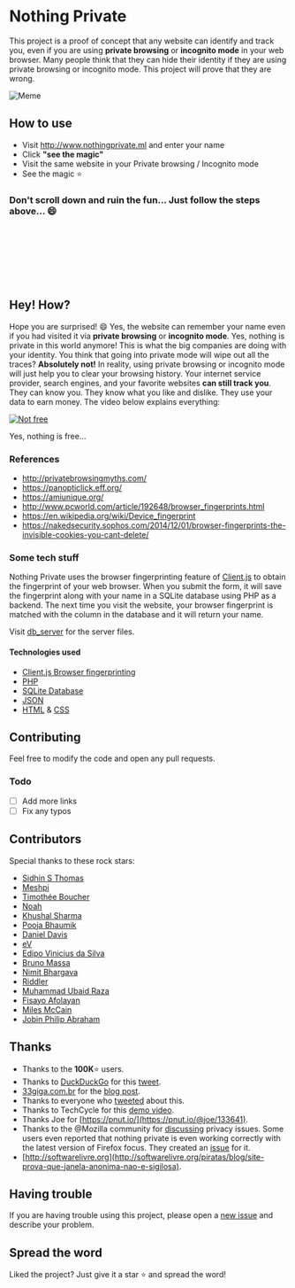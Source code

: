 # Nothing Private

This project is a proof of concept that any website can identify and track you, even if you are using **private browsing** or **incognito mode** in your web browser. Many people think that they can hide their identity if they are using private browsing or incognito mode. This project will prove that they are wrong.

![Meme](https://privatebrowsingmyths.com/images/im-a-flower-dog.jpg)

## How to use

* Visit <http://www.nothingprivate.ml> and enter your name
* Click **"see the magic"**
* Visit the same website in your Private browsing / Incognito mode
* See the magic :star:

### Don't scroll down and ruin the fun... Just follow the steps above... :smile:

<br/><br/><br/><br/><br/><br/>

## Hey! How?

Hope you are surprised! :smile: Yes, the website can remember your name even if you had visited it via **private browsing** or **incognito mode**. Yes, nothing is private in this world anymore! This is what the big companies are doing with your identity. You think that going into private mode will wipe out all the traces? **Absolutely not!** In reality, using private browsing or incognito mode will just help you to clear your browsing history. Your internet service provider, search engines, and your favorite websites **can still track you**. They can know you. They know what you like and dislike. They use your data to earn money. The video below explains everything:

[![Not free](https://img.youtube.com/vi/5pFX2P7JLwA/0.jpg)](https://www.youtube.com/watch?v=5pFX2P7JLwA)

Yes, nothing is free...

### References

* <http://privatebrowsingmyths.com/>
* <https://panopticlick.eff.org/>
* <https://amiunique.org/>
* <http://www.pcworld.com/article/192648/browser_fingerprints.html>
* <https://en.wikipedia.org/wiki/Device_fingerprint>
* <https://nakedsecurity.sophos.com/2014/12/01/browser-fingerprints-the-invisible-cookies-you-cant-delete/>

### Some tech stuff

Nothing Private uses the browser fingerprinting feature of [Client.js](https://github.com/jackspirou/clientjs) to obtain the fingerprint of your web browser. When you submit the form, it will save the fingerprint along with your name in a SQLite database using PHP as a backend. The next time you visit the website, your browser fingerprint is matched with the column in the database and it will return your name.

Visit [db_server](https://github.com/gautamkrishnar/nothing-private/tree/master/db_server) for the server files.

#### Technologies used

* [Client.js Browser fingerprinting](https://github.com/jackspirou/clientjs)
* [PHP](https://secure.php.net/)
* [SQLite Database](https://www.sqlite.org/)
* [JSON](https://www.json.org/)
* [HTML](https://developer.mozilla.org/es/docs/Web/HTML) & [CSS](https://developer.mozilla.org/es/docs/Web/CSS)

## Contributing

Feel free to modify the code and open any pull requests.

### Todo

* [ ] Add more links
* [ ] Fix any typos

## Contributors

Special thanks to these rock stars:

* [Sidhin S Thomas](https://github.com/ParadoxZero)
* [Meshpi](https://github.com/meshpi)
* [Timothée Boucher](https://github.com/Timothee)
* [Noah](https://github.com/naltun)
* [Khushal Sharma](https://github.com/logan1x)
* [Pooja Bhaumik](https://github.com/PoojaB26)
* [Daniel Davis](https://github.com/tagawa)
* [eV](https://github.com/electron-volt)
* [Edipo Vinicius da Silva](https://github.com/edipox)
* [Bruno Massa](https://github.com/brunomassa)
* [Nimit Bhargava](https://github.com/nimitbhargava)
* [Riddler](https://github.com/Waterloo)
* [Muhammad Ubaid Raza](https://github.com/mubaidr)
* [Fisayo Afolayan](https://github.com/fisayoafolayan)
* [Miles McCain](https://github.com/milesmcc)
* [Jobin Philip Abraham](https://github.com/jophab)

## Thanks

* Thanks to the **100K**:star: users.
* Thanks to [DuckDuckGo](https://ddg.gg) for this [tweet](https://twitter.com/duckduckgo/status/884763902847971329).
* [33giga.com.br](https://33giga.com.br/)  for the [blog post](https://33giga.com.br/site-prova-que-janela-anonima-nao-e-sigilosa-veja-como-navegar-sem-deixar-vestigios-na-rede/).
* Thanks to everyone who [tweeted](https://www.google.co.in/search?q=intext%3Anothingprivate.ml+site%3Atwitter.com) about this.
* Thanks to TechCycle for this [demo video](https://www.youtube.com/watch?v=R_Dbu0BSjus).
* Thanks Joe for [https://pnut.io/](https://pnut.io/@joe/133641).
* Thanks to the @Mozilla community for [discussing](https://plus.google.com/+la%C3%A9rciohenriquedasilva/posts/UAZPhC7qrfi) privacy issues. Some users even reported that nothing private is even working correctly with the latest version of Firefox focus. They created an [issue](https://github.com/mozilla-mobile/focus-android/issues/900) for it.
* [http://softwarelivre.org](http://softwarelivre.org/piratas/blog/site-prova-que-janela-anonima-nao-e-sigilosa).

## Having trouble

If you are having trouble using this project, please open a [new issue](https://github.com/gautamkrishnar/nothing-private/issues/new) and describe your problem.

## Spread the word

Liked the project? Just give it a star :star: and spread the word!
